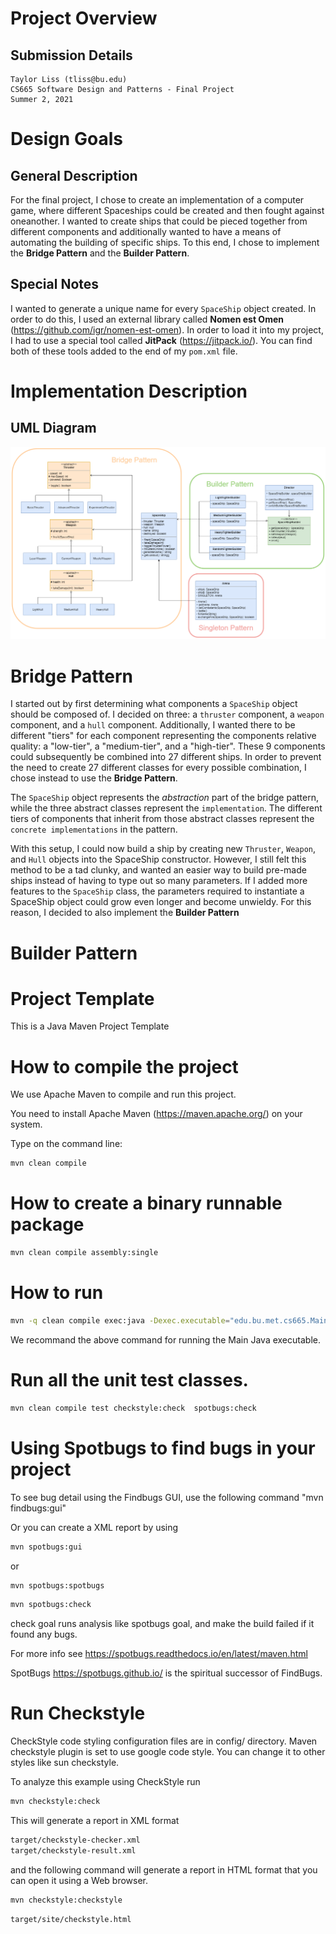 # Project Overview

## Submission Details

    Taylor Liss (tliss@bu.edu)
    CS665 Software Design and Patterns - Final Project
    Summer 2, 2021

# Design Goals



## General Description

For the final project, I chose to create an implementation of a computer game, where different Spaceships could be created and then fought against oneanother. I wanted to create ships that could be pieced together from different components and additionally wanted to have a means of automating the building of specific ships. To this end, I chose to implement the **Bridge Pattern** and the **Builder Pattern**.

## Special Notes

I wanted to generate a unique name for every `SpaceShip` object created. In order to do this, I used an external library called **Nomen est Omen** (https://github.com/igr/nomen-est-omen). In order to load it into my project, I had to use a special tool called **JitPack** (https://jitpack.io/). You can find both of these tools added to the end of my `pom.xml` file.

# Implementation Description

## UML Diagram

![UML Overview](final_project.png "UML Overview")

# Bridge Pattern

I started out by first determining what components a `SpaceShip` object should be composed of. I decided on three: a `thruster` component, a `weapon` component, and a `hull` component. Additionally, I wanted there to be different "tiers" for each component representing the components relative quality: a "low-tier", a "medium-tier", and a "high-tier". These 9 components could subsequently be combined into 27 different ships. In order to prevent the need to create 27 different classes for every possible combination, I chose instead to use the **Bridge Pattern**.

The `SpaceShip` object represents the *abstraction* part of the bridge pattern, while the three abstract classes represent the `implementation`. The different tiers of components that inherit from those abstract classes represent the `concrete implementations` in the pattern.

With this setup, I could now build a ship by creating new `Thruster`, `Weapon`, and `Hull` objects into the SpaceShip constructor. However, I still felt this method to be a tad clunky, and wanted an easier way to build pre-made ships instead of having to type out so many parameters. If I added more features to the `SpaceShip` class, the parameters required to instantiate a SpaceShip object could grow even longer and become unwieldy. For this reason, I decided to also implement the **Builder Pattern**

# Builder Pattern

# Project Template

This is a Java Maven Project Template


# How to compile the project

We use Apache Maven to compile and run this project. 

You need to install Apache Maven (https://maven.apache.org/)  on your system. 

Type on the command line: 

```bash
mvn clean compile
```

# How to create a binary runnable package 


```bash
mvn clean compile assembly:single
```


# How to run

```bash
mvn -q clean compile exec:java -Dexec.executable="edu.bu.met.cs665.Main" -Dlog4j.configuration="file:log4j.properties"
```

We recommand the above command for running the Main Java executable. 




# Run all the unit test classes.


```bash
mvn clean compile test checkstyle:check  spotbugs:check
```

# Using Spotbugs to find bugs in your project 

To see bug detail using the Findbugs GUI, use the following command "mvn findbugs:gui"

Or you can create a XML report by using  


```bash
mvn spotbugs:gui 
```

or 


```bash
mvn spotbugs:spotbugs
```


```bash
mvn spotbugs:check 
```

check goal runs analysis like spotbugs goal, and make the build failed if it found any bugs. 


For more info see 
https://spotbugs.readthedocs.io/en/latest/maven.html


SpotBugs https://spotbugs.github.io/ is the spiritual successor of FindBugs.


# Run Checkstyle 

CheckStyle code styling configuration files are in config/ directory. Maven checkstyle plugin is set to use google code style. 
You can change it to other styles like sun checkstyle. 

To analyze this example using CheckStyle run 

```bash
mvn checkstyle:check
```

This will generate a report in XML format


```bash
target/checkstyle-checker.xml
target/checkstyle-result.xml
```

and the following command will generate a report in HTML format that you can open it using a Web browser. 

```bash
mvn checkstyle:checkstyle
```

```bash
target/site/checkstyle.html
```




